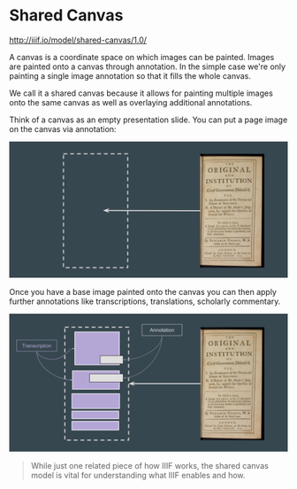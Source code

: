 # Shared Canvas

<!-- #todo:440 harmonize with language from presentation/canvas.md -->

http://iiif.io/model/shared-canvas/1.0/

A canvas is a coordinate space on which images can be painted. Images are painted onto a canvas through annotation. In the simple case we're only painting a single image annotation so that it fills the whole canvas.

We call it a shared canvas because it allows for painting multiple images onto the same canvas as well as overlaying additional annotations.

Think of a canvas as an empty presentation slide. You can put a page image on the canvas via annotation:

![](../assets/images/presentation-shared-canvas.png)

Once you have a base image painted onto the canvas you can then apply further annotations like transcriptions, translations, scholarly commentary.

![](../assets/images/presentation-shared-canvas-annotation.png)

> While just one related piece of how IIIF works, the shared canvas model is vital for understanding what IIIF enables and how.
